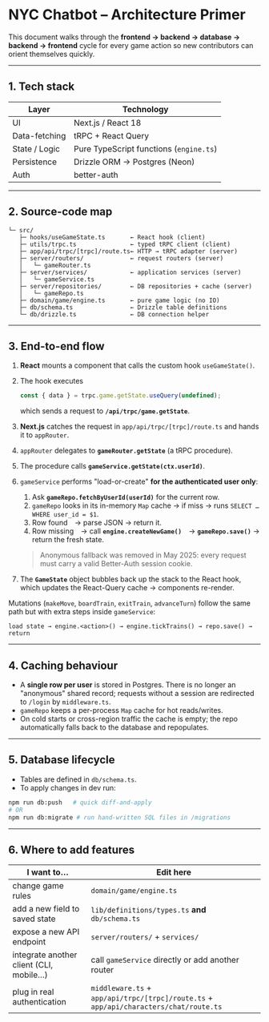 # NYC Chatbot – Architecture Primer

This document walks through the **frontend → backend → database → backend → frontend** cycle for every game action so new contributors can orient themselves quickly.

---

## 1. Tech stack

| Layer            | Technology                                   |
|------------------|----------------------------------------------|
| UI               | Next.js / React 18                           |
| Data-fetching    | tRPC + React Query                           |
| State / Logic    | Pure TypeScript functions (`engine.ts`)      |
| Persistence      | Drizzle ORM → Postgres (Neon)                |
| Auth             | better-auth                                  |

---

## 2. Source-code map

```
└─ src/
   ├─ hooks/useGameState.ts       ← React hook (client)
   ├─ utils/trpc.ts               ← typed tRPC client (client)
   ├─ app/api/trpc/[trpc]/route.ts← HTTP → tRPC adapter (server)
   ├─ server/routers/             ← request routers (server)
   │   └─ gameRouter.ts
   ├─ server/services/            ← application services (server)
   │   └─ gameService.ts
   ├─ server/repositories/        ← DB repositories + cache (server)
   │   └─ gameRepo.ts
   ├─ domain/game/engine.ts       ← pure game logic (no IO)
   ├─ db/schema.ts                ← Drizzle table definitions
   └─ db/drizzle.ts               ← DB connection helper
```

---

## 3. End-to-end flow

1. **React** mounts a component that calls the custom hook `useGameState()`.
2. The hook executes
   ```ts
   const { data } = trpc.game.getState.useQuery(undefined);
   ```
   which sends a request to **`/api/trpc/game.getState`**.
3. **Next.js** catches the request in `app/api/trpc/[trpc]/route.ts` and hands it to `appRouter`.
4. `appRouter` delegates to **`gameRouter.getState`** (a tRPC procedure).
5. The procedure calls **`gameService.getState(ctx.userId)`**.
6. `gameService` performs "load-or-create" **for the authenticated user only**:
   1. Ask **`gameRepo.fetchByUserId(userId)`** for the current row.
   2. `gameRepo` looks in its in-memory `Map` cache → if miss → runs `SELECT … WHERE user_id = $1`.
   3. Row found → parse JSON → return it.
   4. Row missing → call **`engine.createNewGame()`** → **`gameRepo.save()`** → return the fresh state.

   > Anonymous fallback was removed in May&nbsp;2025: every request must carry a valid Better-Auth session cookie.

7. The **`GameState`** object bubbles back up the stack to the React hook, which updates the React-Query cache → components re-render.

Mutations (`makeMove`, `boardTrain`, `exitTrain`, `advanceTurn`) follow the same path but with extra steps inside `gameService`:

```
load state → engine.<action>() → engine.tickTrains() → repo.save() → return
```

---

## 4. Caching behaviour

* A **single row per user** is stored in Postgres. There is no longer an "anonymous" shared record; requests without a session are redirected to `/login` by `middleware.ts`.
* `gameRepo` keeps a per-process `Map` cache for hot reads/writes.
* On cold starts or cross-region traffic the cache is empty; the repo automatically falls back to the database and repopulates.

---

## 5. Database lifecycle

* Tables are defined in `db/schema.ts`.
* To apply changes in dev run:

```bash
npm run db:push   # quick diff-and-apply
# OR
npm run db:migrate # run hand-written SQL files in /migrations
```

---

## 6. Where to add features

| I want to…                                | Edit here                                         |
|-------------------------------------------|---------------------------------------------------|
| change game rules                         | `domain/game/engine.ts`                           |
| add a new field to saved state            | `lib/definitions/types.ts` **and** `db/schema.ts` |
| expose a new API endpoint                 | `server/routers/` + `services/`                   |
| integrate another client (CLI, mobile…)   | call `gameService` directly or add another router |
| plug in real authentication               | `middleware.ts` + `app/api/trpc/[trpc]/route.ts` + `app/api/characters/chat/route.ts` |

